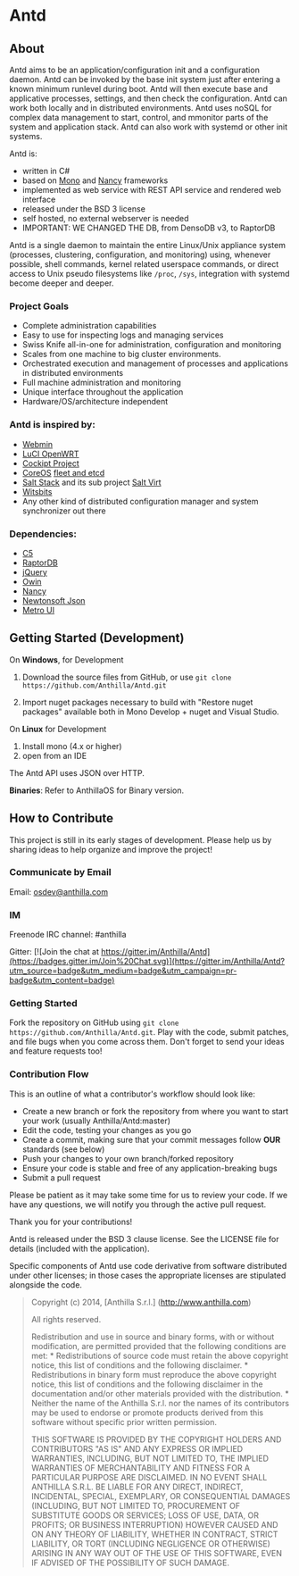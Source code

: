 Antd
====

About
-----
 
Antd aims to be an application/configuration init and a configuration daemon. Antd can be invoked by the base init system just after entering a known minimum runlevel during boot. Antd will then execute base and applicative processes, settings, and then check the configuration. Antd can work both locally and in distributed environments. Antd uses noSQL for complex data management to start, control, and mmonitor parts of the system and application stack. Antd can also work with systemd or other init systems.

Antd is:
- written in C#
- based on [Mono](http://www.mono-project.com/) and [Nancy](https://github.com/NancyFx/Nancy) frameworks
- implemented as web service with REST API service and rendered web interface
- released under the BSD 3 license
- self hosted, no external webserver is needed
- IMPORTANT: WE CHANGED THE DB, from DensoDB v3, to RaptorDB

Antd is a single daemon to maintain the entire Linux/Unix appliance system (processes, clustering, configuration, and monitoring) using, whenever possible, shell commands, kernel related userspace commands, or direct access to Unix pseudo filesystems like <code>/proc</code>, <code>/sys</code>, integration with systemd become deeper and deeper.

### Project Goals
- Complete administration capabilities
- Easy to use for inspecting logs and managing services
- Swiss Knife all-in-one for administration, configuration and monitoring
- Scales from one machine to big cluster environments.
- Orchestrated execution and management of processes and applications in distributed environments
- Full machine administration and monitoring
- Unique interface throughout the application
- Hardware/OS/architecture independent

### Antd is inspired by:
- [Webmin](http://www.webmin.com/)
- [LuCI OpenWRT](http://wiki.openwrt.org/doc/howto/luci.essentials)
- [Cockipt Project](http://cockipt-project.org)
- [CoreOS](https://coreos.com/using-coreos/) [fleet and etcd](https://github.com/coreos/fleet/blob/master)
- [Salt Stack](http://saltstack.com/community/) and its sub project [Salt Virt](http://docs.saltstack.com/en/latest/topics/virt/)
- [Witsbits](http://witsbits.com/)
- Any other kind of distributed configuration manager and system synchronizer out there

### Dependencies:
- [C5](https://github.com/sestoft/C5/)
- [RaptorDB](https://raptordb.codeplex.com/)
- [jQuery](https://github.com/jquery/jquery)
- [Owin](https://github.com/owin/owin)
- [Nancy](https://github.com/NancyFx/Nancy)
- [Newtonsoft Json](https://github.com/JamesNK/Newtonsoft.Json)
- [Metro UI](https://github.com/olton/Metro-UI-CSS) 

Getting Started (Development)
---------------

On <b>Windows</b>, for Development

1. Download the source files from GitHub, or use `git clone https://github.com/Anthilla/Antd.git`

2. Import nuget packages necessary to build with "Restore nuget packages" available both in Mono Develop + nuget and Visual Studio.

On <b>Linux</b> for Development 

1. Install mono (4.x or higher)
2. open from an IDE

The Antd API uses JSON over HTTP.

<b>Binaries</b>: Refer to AnthillaOS for Binary version.


How to Contribute
-----------------

This project is still in its early stages of development. Please help us by sharing ideas to help organize and improve the project!

### Communicate by Email

Email: osdev@anthilla.com

### IM

Freenode IRC channel: #anthilla

Gitter: [![Join the chat at https://gitter.im/Anthilla/Antd](https://badges.gitter.im/Join%20Chat.svg)](https://gitter.im/Anthilla/Antd?utm_source=badge&utm_medium=badge&utm_campaign=pr-badge&utm_content=badge)

### Getting Started

Fork the repository on GitHub using `git clone https://github.com/Anthilla/Antd.git`. 
Play with the code, submit patches, and file bugs when you come across them. Don't forget to send your ideas and feature requests too!

### Contribution Flow

This is an outline of what a contributor's workflow should look like:

- Create a new branch or fork the repository from where you want to start your work (usually Anthilla/Antd:master)
- Edit the code, testing your changes as you go
- Create a commit, making sure that your commit messages follow **OUR** standards (see below)
- Push your changes to your own branch/forked repository
- Ensure your code is stable and free of any application-breaking bugs
- Submit a pull request

Please be patient as it may take some time for us to review your code. If we have any questions, we will notify you through the active pull request.

Thank you for your contributions!

Antd is released under the BSD 3 clause license. See the LICENSE file for details (included with the application).

Specific components of Antd use code derivative from software distributed under other licenses; in those cases the appropriate licenses are stipulated alongside the code.

>
>
> Copyright (c) 2014, [Anthilla S.r.l.] (http://www.anthilla.com)
>
> All rights reserved.
>
> Redistribution and use in source and binary forms, with or without
> modification, are permitted provided that the following conditions are met:
>     * Redistributions of source code must retain the above copyright
>       notice, this list of conditions and the following disclaimer.
>     * Redistributions in binary form must reproduce the above copyright
>       notice, this list of conditions and the following disclaimer in the
>       documentation and/or other materials provided with the distribution.
>     * Neither the name of the Anthilla S.r.l. nor the
>       names of its contributors may be used to endorse or promote products
>       derived from this software without specific prior written permission.
>
> THIS SOFTWARE IS PROVIDED BY THE COPYRIGHT HOLDERS AND CONTRIBUTORS "AS IS" AND
> ANY EXPRESS OR IMPLIED WARRANTIES, INCLUDING, BUT NOT LIMITED TO, THE IMPLIED
> WARRANTIES OF MERCHANTABILITY AND FITNESS FOR A PARTICULAR PURPOSE ARE
> DISCLAIMED. IN NO EVENT SHALL ANTHILLA S.R.L. BE LIABLE FOR ANY
> DIRECT, INDIRECT, INCIDENTAL, SPECIAL, EXEMPLARY, OR CONSEQUENTIAL DAMAGES
> (INCLUDING, BUT NOT LIMITED TO, PROCUREMENT OF SUBSTITUTE GOODS OR SERVICES;
> LOSS OF USE, DATA, OR PROFITS; OR BUSINESS INTERRUPTION) HOWEVER CAUSED AND
> ON ANY THEORY OF LIABILITY, WHETHER IN CONTRACT, STRICT LIABILITY, OR TORT
> (INCLUDING NEGLIGENCE OR OTHERWISE) ARISING IN ANY WAY OUT OF THE USE OF THIS
> SOFTWARE, EVEN IF ADVISED OF THE POSSIBILITY OF SUCH DAMAGE.
>
